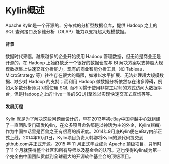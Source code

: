 # Kylin概述

Apache Kylin是一个开源的、分布式的分析型数据仓库，提供 Hadoop 之上的 SQL 查询接口及多维分析（OLAP）能力以支持超大规模数据。

#### 背景

数据时代来临，越来越多的企业开始使用 Hadoop 管理数据，但无论是商业还是开源的，在 Hadoop 上始终缺乏一个很好的数据仓库与 BI 解决方案以支持超大规模数据集上快速交互分析能力，现有的商业智能分析工具（如 Tableau，MicroStrategy 等）往往存在很大的局限，如难以水平扩展、无法处理超大规模数据、缺少对 Hadoop 的支持；而利用 Hadoop 做数据分析依然存在诸多障碍，例如大多数分析师只习惯使用 SQL 而不习惯于使用非常工程师的方式访问大数据平台，但是Hadoop之上的Hive一类的SQL引擎难以实现快速交互式查询等等。

#### 发展历程

Kylin 就是为了解决这些问题而设计的，早在2013年初eBay中国卓越中心就组建了一直团队专门研发Kylin，在众多项目命名都是以神话为主的外企，Kylin(麒麟)作为中国神话里是百兽之王有很高的辨识度。2014年9月底Kylin便在eBay内部正式上线，2014年10月1日，Kylin项目负责人韩卿将Kylin的源代码提交到github.com并正式开源。2015 年 11 月正式毕业成为 Apache 顶级项目，只历时了11 个月就获得整个社区和所有导师以及基金会的认可。这也使得Kylin成为第一个完全由中国团队贡献到全球最大的开源软件基金会的顶级项目。

